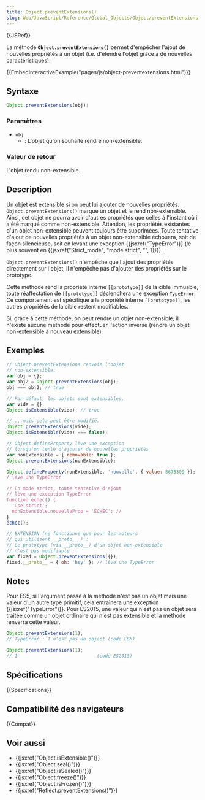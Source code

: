 ```yaml
---
title: Object.preventExtensions()
slug: Web/JavaScript/Reference/Global_Objects/Object/preventExtensions
---
```


{{JSRef}}

La méthode **`Object.preventExtensions()`** permet d'empêcher l'ajout de nouvelles propriétés à un objet (i.e. d'étendre l'objet grâce à de nouvelles caractéristiques).

{{EmbedInteractiveExample("pages/js/object-preventextensions.html")}}

## Syntaxe

```js
Object.preventExtensions(obj);
```

### Paramètres

- `obj`
  - : L'objet qu'on souhaite rendre non-extensible.

### Valeur de retour

L'objet rendu non-extensible.

## Description

Un objet est extensible si on peut lui ajouter de nouvelles propriétés. `Object.preventExtensions()` marque un objet et le rend non-extensible. Ainsi, cet objet ne pourra avoir d'autres propriétés que celles à l'instant où il a été marqué comme non-extensible. Attention, les propriétés existantes d'un objet non-extensible peuvent toujours être supprimées. Toute tentative d'ajout de nouvelles propriétés à un objet non-extensible échouera, soit de façon silencieuse, soit en levant une exception {{jsxref("TypeError")}} (le plus souvent en {{jsxref("Strict_mode", "mode strict", "", 1)}}).

`Object.preventExtensions()` n'empêche que l'ajout des propriétés directement sur l'objet, il n'empêche pas d'ajouter des propriétés sur le prototype.

Cette méthode rend la propriété interne `[[prototype]]` de la cible immuable, toute réaffectation de `[[prototype]]` déclenchera une exception `TypeError`. Ce comportement est spécifique à la propriété interne `[[prototype]]`, les autres propriétés de la cible restent modifiables.

Si, grâce à cette méthode, on peut rendre un objet non-extensible, il n'existe aucune méthode pour effectuer l'action inverse (rendre un objet non-extensible à nouveau extensible).

## Exemples

```js
// Object.preventExtensions renvoie l'objet
// non-extensible.
var obj = {};
var obj2 = Object.preventExtensions(obj);
obj === obj2; // true

// Par défaut, les objets sont extensibles.
var vide = {};
Object.isExtensible(vide); // true

// ...mais cela peut être modifié.
Object.preventExtensions(vide);
Object.isExtensible(vide) === false);

// Object.defineProperty lève une exception
// lorsqu'on tente d'ajouter de nouvelles propriétés
var nonExtensible = { removable: true };
Object.preventExtensions(nonExtensible);

Object.defineProperty(nonExtensible, 'nouvelle', { value: 8675309 });
/ lève une TypeError

// En mode strict, toute tentative d'ajout
// lève une exception TypeError
function échec() {
  'use strict';
  nonExtensible.nouvelleProp = 'ÉCHEC'; //
}
échec();

// EXTENSION (ne fonctionne que pour les moteurs
// qui utilisent __proto__ ) :
// Le prototype (via __proto__) d'un objet non-extensible
// n'est pas modifiable :
var fixed = Object.preventExtensions({});
fixed.__proto__ = { oh: 'hey' }; // lève une TypeError
```

## Notes

Pour ES5, si l'argument passé à la méthode n'est pas un objet mais une valeur d'un autre type primitif, cela entraînera une exception {{jsxref("TypeError")}}. Pour ES2015, une valeur qui n'est pas un objet sera traitée comme un objet ordinaire qui n'est pas extensible et la méthode renverra cette valeur.

```js
Object.preventExtensions(1);
// TypeError : 1 n'est pas un object (code ES5)

Object.preventExtensions(1);
// 1                             (code ES2015)
```

## Spécifications

{{Specifications}}

## Compatibilité des navigateurs

{{Compat}}

## Voir aussi

- {{jsxref("Object.isExtensible()")}}
- {{jsxref("Object.seal()")}}
- {{jsxref("Object.isSealed()")}}
- {{jsxref("Object.freeze()")}}
- {{jsxref("Object.isFrozen()")}}
- {{jsxref("Reflect.preventExtensions()")}}
